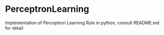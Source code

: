 # PerceptronLearning
Implementation of Perceptron Learning Rule in python, consult README.md for detail
